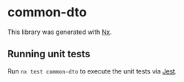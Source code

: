 # common-dto

This library was generated with [Nx](https://nx.dev).

## Running unit tests

Run `nx test common-dto` to execute the unit tests via [Jest](https://jestjs.io).
